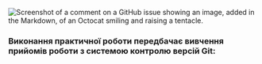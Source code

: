 ![Screenshot of a comment on a GitHub issue showing an image, added in the Markdown, of an Octocat smiling and raising a tentacle.](https://media.ztu.edu.ua/wp-content/uploads/2020/02/Group-6-1-1536x465.png )

### Виконання практичної роботи передбачає вивчення прийомів роботи з системою контролю версій Git:
